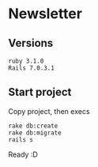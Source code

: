 # Newsletter

## Versions

```
ruby 3.1.0
Rails 7.0.3.1
```

## Start project
Copy project, then execs

```
rake db:create
rake db:migrate
rails s
```

Ready :D